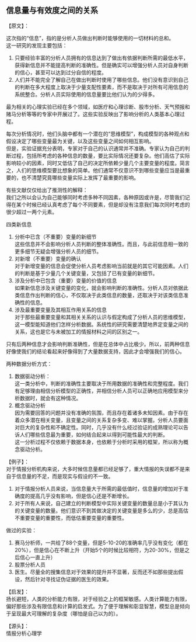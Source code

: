 ## 信息量与有效度之间的关系

【原文】：  

这次指的“信息”，指的是分析人员做出判断时能够使用的一切材料的总和。  
这一研究的发现主要包括：  
1. 只要经验丰富的分析人员拥有的信息达到了做出有依据判断所需的最低水平，获得新信息并不能提高判断的准确性。但是确实可以增强分析人员对自身判断的信心，甚至可以达到过分自信的程度。
2. 人们并不能完全了解自己在做出判断时使用了哪些信息。他们没有意识到自己的判断在多大程度上取决于少量支配性要素，而不是取决于对所有可用信息的系统整合。分析人员实际使用的信息量要比他们认为的少得多。

最为相关的心理实验已经在多个领域，如医疗和心理诊断、股市分析、天气预报和赌马分析等等的专家中开展过了。这些实验反映出了影响分析的人类基本心理过程。  

每次分析情况时，他们头脑中都有一个潜在的“思维模型”，构成模型的各种观点和假设决定了哪些变量最为关键，以及这些变量之间如何相互影响。  
但是，实验证据充分表明，专家对于自己的认识通常并不准确。专家认为自己的判断过程，包括所考虑的各种信息的数量，要比实际情况还要复杂。他们高估了实际影响较小的因素，同时又低估了自己的决定所依赖少量几个主要变量的程度。简言之，人们的思维模型要比想象的简单。他们通常不仅意识不到哪些变量应当是最重要的，也不清楚究竟哪些变量实际上发挥了最重要的影响。  

有些文献仅仅给出了推测性的解释：  
我们之所以会认为自己能够同时考虑多种不同因素，各种原因或许是，尽管我们记得在某个时候已经认真考虑了每个不同要素，但是却没有注意我们每次同时考虑的很少超过一两个元素。  

四类新信息  
1. 分析中已含（不重要）变量的新细节  
这些信息并不会影响分析人员判断的整体准确性。而且，与此前信息相一致的更多细节无疑会增强分析人员的细节。
2. 对新增（不重要）变量的确认  
对于新增变量的信息会促使分析人员考虑影响当前就是的其它可能因素。人们的判断是基于少量几个关键变量，又包括了已有变量的新细节。  
3. 涉及分析中已包含（重要）变量的价值的信息  
如果新信息涉及关键变量的变化，就会影响判断的准确性。分析人员对依据此类信息作出判断的信心，不仅取决于此类信息的数量，还取决于对该类信息准确性的信息。  
4. 涉及最重要变量及其相互作用关系的信息  
对于那些最重要变量和其相关关系的认识与假定构成了分析人员的思维模型，这一模型能知道他们怎样分析数据。系统性的研究需要清楚地界定变量之间的关系，这也是它与未被加工的情报材料之间的区别之一。

只有后两种信息才会影响判断准确性，但是在总体中占比极少。所以，前两种信息好像使我们的结论看起来好像得到了大量数据支持，因此才会增强我们的信心。  

两种数据分析方式：  
1. 数据驱动分析：  
这一类分析中，判断的准确性主要取决于所用数据的准确性和完整程度。我们有足够理由相信分析模型的正确性，并相信分析人员可以正确地应用模型来分析数据时，就会有这种情况。  
2. 概念驱动分析  
因为需要回答的问题并没有准确的氛围，而且存在着诸多未知因素。由于存在着众多潜在相关变量，且变量之间的关系复杂多变、难以掌握。分析人员要面对巨大的复杂性和不确定性。同时，几乎没有什么经过验证的成熟理论可以告诉人们哪些信息最为重要，如何结合起来以得到可能性最大的判断。  
这一分析过程不仅依赖于数据本身，也依赖于分析时采用的框架，所以称为概念驱动分析。  


【例子】：  
对于情报分析机构来说，大多时候信息量都已经足够了，重大情报的失误都不是来自于信息量的不足，而是现实与假设的不一致。  
1. 对于情报分析人员来说，当信息量大于所需的最低值时，信息量的增加对于准确度的提高几乎没有影响，但是信心还是不断增长。
2. 对于所有人来说，自己建立的判断模型中实际关键变量的数量总是小于其认为的关键变量的数量。他们意识不到其做决定的关键变量是多么的少，总是高估不重要变量的重要性，而低估重要变量的重要性。

做过的实验：  
1. 赛马分析师，一共给了88个变量，但是5-10-20的准确率几乎没有变化（都在20%），但是信心在不断上升（开始5个的时候比较相符，为20-30%，但是之后信心一直上升）
2. 股票分析人员
3. 医生。尽量全的搜集信息对于效果的提升并不显著，反而还不如那些提出假设，然后针对寻找证伪证据的医生的效果。

【启发】：  
扬长避短，人类的分析能力有限，对于经验之上的框架敏感。人类计算能力有限，偏好那些涉及有限信息和计算的启发式。为了便于理解和彰显智慧，模型总是倾向于呈现最大可理解的复杂度（哪怕是自己以为的）。

【源头】：  
情报分析心理学
